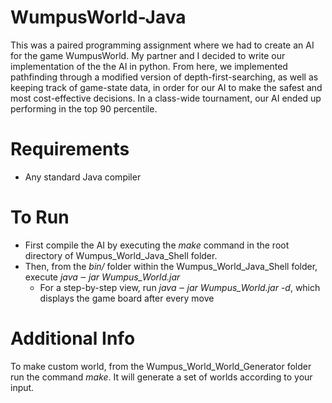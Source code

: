 # WumpusWorld-Java
This was a paired programming assignment where we had to create an AI for the game WumpusWorld. My partner and I decided to write our implementation of the the AI in python. From here, we implemented pathfinding through a modified version of depth-first-searching, as well as keeping track of game-state data, in order for our AI to make the safest and most cost-effective decisions. In a class-wide tournament, our AI ended up performing in the top 90 percentile.

# Requirements
<ul>
  <li>Any standard Java compiler</li>
 </ul>
 
 # To Run
 <ul>
  <li> First compile the AI by executing the <em>make</em> command in the root directory of Wumpus_World_Java_Shell folder. </li>
  <li> Then, from the <em>bin/</em> folder within the Wumpus_World_Java_Shell folder, execute <em>java ‒ jar Wumpus_World.jar</em>
    <ul>
      <li>For a step-by-step view, run <em>java ‒ jar Wumpus_World.jar -d</em>, which displays the game board after every move</li>
    </ul>
  </li>
  </ul>
  
 # Additional Info
 To make custom world, from the Wumpus_World_World_Generator folder run the command <em>make</em>. It will generate a set of worlds according to your input.
